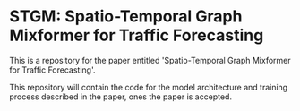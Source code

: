# STGM: Spatio-Temporal Graph Mixformer for Traffic Forecasting

This is a repository for the paper entitled 'Spatio-Temporal Graph Mixformer for Traffic Forecasting'.

This repository will contain the code for the model architecture and training process described in the paper, ones the paper is accepted.
